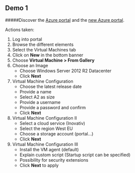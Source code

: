## Demo 1

#####Discover the [Azure portal][1] and the [new Azure portal][2].

Actions taken:  
1. Log into portal    
2. Browse the different elements  
3. Select the Virtual Machines tab  
4. Click on **New** in the bottom banner  
5. Choose **Virtual Machine >  From Gallery**  
6. Choose an Image  
	*	Choose Windows Server 2012 R2 Datacenter  
	*	Click **Next**  
7. Virtual Machine Configuration  
	* 	Choose the latest release date  
	*	Provide a name  
	*	Select A2 as size  
	*	Provide a username  
	*	Provide a password and confirm  
	*	Click **Next**    
8. Virtual Machine Configuration II  
	*	Select a cloud service (Inovativ)  
	*	Select the region West EU  
	*	Choose a storage account (portal…)  
	*	Click **Next**  
9. Virtual Machine Configuration III  
	*	Install the VM agent (default)  
	*	Explain custom script (Startup script can be specified)  
	*	Possibility for security extensions  
	*	Click **Next** to apply  

[1]: http://manage.windowsazure.com "Windows Azure Portal"
[2]: http://portal.azure.com "Preview Azure Portal"
